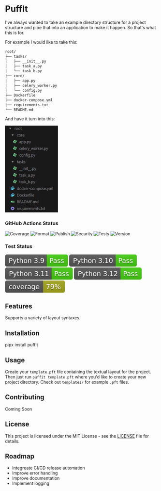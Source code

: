 # PuffIt

I've always wanted to take an example directory structure for a project structure and pipe that into an application to make it happen. So that's what this is for.

For example I would like to take this:

```
root/
├── tasks/
│   ├── __init__.py
│   ├── task_a.py
│   └── task_b.py
├── core/
│   ├── app.py
│   ├── celery_worker.py
│   └── config.py
├── Dockerfile
├── docker-compose.yml
├── requirements.txt
└── README.md
```

And have it turn into this:

![alt text](/docs/imgs/image.png)


### GitHub Actions Status
![Coverage](https://github.com/thechainercygnus/puffit/actions/workflows/coverage.yml/badge.svg) ![Format](https://github.com/thechainercygnus/puffit/actions/workflows/lint_and_format.yml/badge.svg) ![Publish](https://github.com/thechainercygnus/puffit/actions/workflows/publish.yml/badge.svg) ![Security](https://github.com/thechainercygnus/puffit/actions/workflows/security.yml/badge.svg) ![Tests](https://github.com/thechainercygnus/puffit/actions/workflows/tests.yml/badge.svg) ![Version](https://github.com/thechainercygnus/puffit/actions/workflows/version.yml/badge.svg)

### Test Status
![Python 3.9](./docs/badges/python_39_pass.svg) ![Python 3.10](./docs/badges/python_310_pass.svg) ![Python 3.11](./docs/badges/python_311_pass.svg) ![Python 3.12](./docs/badges/python_312_pass.svg) ![coverage](./docs/badges/coverage.svg)

## Features

Supports a variety of layout syntaxes.

## Installation

pipx install puffit

## Usage

Create your `template.pft` file containing the textual layout for the project. Then just run `puffit template.pft` where you'd like to create your new project directory. Check out `templates/` for example `.pft` files.

## Contributing

Coming Soon

## License

This project is licensed under the MIT License - see the [LICENSE](LICENSE) file for details.

## Roadmap

* Integreate CI/CD release automation
* Improve error handling
* Improve documentation
* Implement logging
